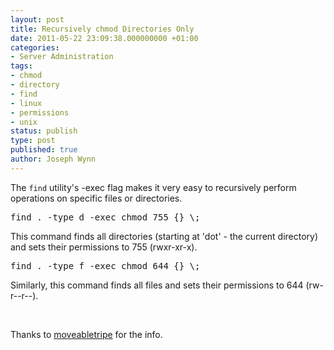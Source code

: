 ```yaml
---
layout: post
title: Recursively chmod Directories Only
date: 2011-05-22 23:09:38.000000000 +01:00
categories:
- Server Administration
tags:
- chmod
- directory
- find
- linux
- permissions
- unix
status: publish
type: post
published: true
author: Joseph Wynn
---
```


The `find` utility's -exec flag makes it very easy to recursively perform operations on specific files or directories.

<pre>find . -type d -exec chmod 755 {} \;</pre>

This command finds all directories (starting at 'dot' - the current directory) and sets their permissions to 755 (rwxr-xr-x).

<pre>find . -type f -exec chmod 644 {} \;</pre>

Similarly, this command finds all files and sets their permissions to 644 (rw-r--r--).

&nbsp;

Thanks to [moveabletripe](http://movabletripe.com/archive/recursively-chmod-directories-only/) for the info.
